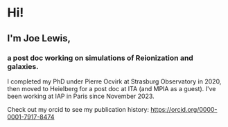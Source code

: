 # Hi! 
## I'm Joe Lewis,
### a post doc working on simulations of Reionization and galaxies.

I completed my PhD under Pierre Ocvirk at Strasburg Observatory in 2020, then moved to Heielberg for a post doc at ITA (and MPIA as a guest). I've been working at IAP in Paris since November 2023.

Check out my orcid to see my publication history: https://orcid.org/0000-0001-7917-8474
